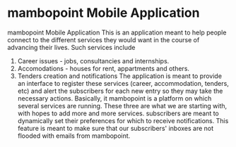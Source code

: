 # mambopoint Mobile Application
mambopoint Mobile Application
This is an application meant to help people connect to the different services they would want in the course of advancing their lives. Such services include 
1)	Career issues - jobs, consultancies and internships. 
2)  Accomodations - houses for rent, appartments and others. 
3)  Tenders creation and notifications
The application is meant to provide an interface to register these services (career, accommodation, tenders, etc) and alert the subscribers for each new entry so they may take the necessary actions. 
Basically, it mambopoint is a platform on which several services are running. These three are what we are starting with, with hopes to add more and more services. 
subscribers are meant to dynamically set their preferences for which to receive notifications. This feature is meant to make sure that our subscribers' inboxes are not flooded with emails from mambopoint. 
